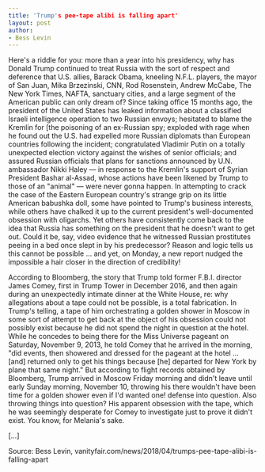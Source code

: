 ```yaml
---
title: 'Trump's pee-tape alibi is falling apart'
layout: post
author:
- Bess Levin
---
```


Here's a riddle for you: more than a year into his presidency, why has Donald Trump continued to treat Russia with the sort of respect and deference that U.S. allies, Barack Obama, kneeling N.F.L. players, the mayor of San Juan, Mika Brzezinski, CNN, Rod Rosenstein, Andrew McCabe, The New York Times, NAFTA, sanctuary cities, and a large segment of the American public can only dream of? Since taking office 15 months ago, the president of the United States has leaked information about a classified Israeli intelligence operation to two Russian envoys; hesitated to blame the Kremlin for [the poisoning of an ex-Russian spy; exploded with rage when he found out the U.S. had expelled more Russian diplomats than European countries following the incident; congratulated Vladimir Putin on a totally unexpected election victory against the wishes of senior officials; and assured Russian officials that plans for sanctions announced by U.N. ambassador Nikki Haley — in response to the Kremlin's support of Syrian President Bashar al-Assad, whose actions have been likened by Trump to those of an "animal" — were never gonna happen. In attempting to crack the case of the Eastern European country's strange grip on its little American babushka doll, some have pointed to Trump's business interests, while others have chalked it up to the current president's well-documented obsession with oligarchs. Yet others have consistently come back to the idea that Russia has something on the president that he doesn't want to get out. Could it be, say, video evidence that he witnessed Russian prostitutes peeing in a bed once slept in by his predecessor? Reason and logic tells us this cannot be possible … and yet, on Monday, a new report nudged the impossible a hair closer in the direction of credibility!

According to Bloomberg, the story that Trump told former F.B.I. director James Comey, first in Trump Tower in December 2016, and then again during an unexpectedly intimate dinner at the White House, re: why allegations about a tape could not be possible, is a total fabrication. In Trump's telling, a tape of him orchestrating a golden shower in Moscow in some sort of attempt to get back at the object of his obsession could not possibly exist because he did not spend the night in question at the hotel. While he concedes to being there for the Miss Universe pageant on Saturday, November 9, 2013, he told Comey that he arrived in the morning, "did events, then showered and dressed for the pageant at the hotel … [and] returned only to get his things because [he] departed for New York by plane that same night." But according to flight records obtained by Bloomberg, Trump arrived in Moscow Friday morning and didn't leave until early Sunday morning, November 10, throwing his there wouldn't have been time for a golden shower even if I'd wanted one! defense into question. Also throwing things into question? His apparent obsession with the tape, which he was seemingly desperate for Comey to investigate just to prove it didn't exist. You know, for Melania's sake.

[…]

Source: Bess Levin, vanityfair.com/news/2018/04/trumps-pee-tape-alibi-is-falling-apart
